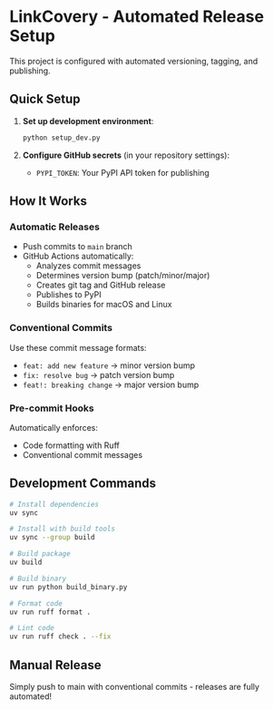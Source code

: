 # LinkCovery - Automated Release Setup

This project is configured with automated versioning, tagging, and publishing.

## Quick Setup

1. **Set up development environment**:
   ```bash
   python setup_dev.py
   ```

2. **Configure GitHub secrets** (in your repository settings):
   - `PYPI_TOKEN`: Your PyPI API token for publishing

## How It Works

### Automatic Releases
- Push commits to `main` branch
- GitHub Actions automatically:
  - Analyzes commit messages
  - Determines version bump (patch/minor/major)
  - Creates git tag and GitHub release
  - Publishes to PyPI
  - Builds binaries for macOS and Linux

### Conventional Commits
Use these commit message formats:
- `feat: add new feature` → minor version bump
- `fix: resolve bug` → patch version bump
- `feat!: breaking change` → major version bump

### Pre-commit Hooks
Automatically enforces:
- Code formatting with Ruff
- Conventional commit messages

## Development Commands

```bash
# Install dependencies
uv sync

# Install with build tools
uv sync --group build

# Build package
uv build

# Build binary
uv run python build_binary.py

# Format code
uv run ruff format .

# Lint code
uv run ruff check . --fix
```

## Manual Release
Simply push to main with conventional commits - releases are fully automated!
